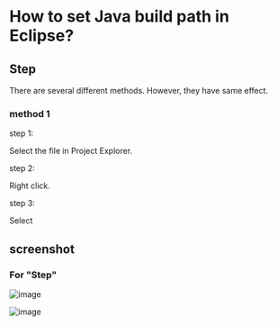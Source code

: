 # How to set Java build path in Eclipse?
## Step
There are several different methods. However, they have same effect.

### method 1
step 1:

Select the file in Project Explorer.

step 2: 

Right click.

step 3:

Select 

## screenshot

### For "Step"
![image](https://github.com/40843245/IDE/assets/75050655/96c4904b-6815-4d3e-b241-6831499a7fc1)

![image](https://github.com/40843245/IDE/assets/75050655/c7856c75-95a6-433e-9161-bde2912c1f11)


